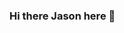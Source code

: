 ### Hi there Jason here 👋

<!--
**TheRealJd3/TheRealJD3** is a ✨ _special_ ✨ repository because its `README.md` (this file) appears on your GitHub profile.

Here are some ideas to get you started:

* 🌱 I’m currently learning C++...
* 👯 I’m looking to collaborate on Machine Learning projects
* 📫 How to reach me: jasonshawndsouza@gmail.com
-->

<!--
<img src='https://camo.githubusercontent.com/e0477b7828451c9ff47ab37d9443650c6a88528e/68747470733a2f2f6769746875622d726561646d652d73746174732e76657263656c2e6170702f6170693f757365726e616d653d5468655265616c4a4433262673686f775f69636f6e733d74727565267469746c655f636f6c6f723d6666666666662669636f6e5f636f6c6f723d62623261636626746578745f636f6c6f723d6461663764632662675f636f6c6f723d313531353135'>
-->
